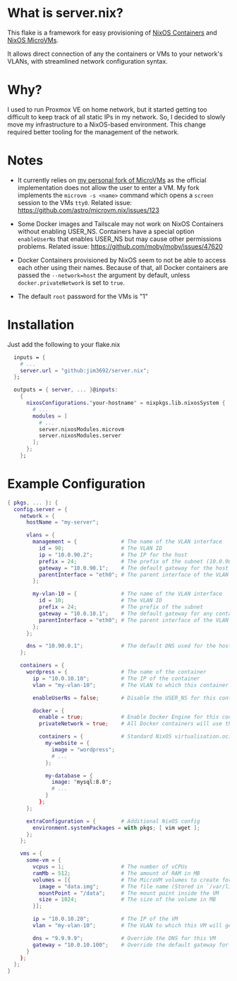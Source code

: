 # What is server.nix?

This flake is a framework for easy provisioning of [NixOS Containers](https://nixos.wiki/wiki/NixOS_Containers) and [NixOS MicroVMs](https://github.com/astro/microvm.nix).

It allows direct connection of any the containers or VMs to your network's VLANs, with streamlined network configuration syntax.

# Why?

I used to run Proxmox VE on home network, but it started getting too difficult to keep track of all static IPs in my network. So, I decided to slowly move my infrastructure to a NixOS-based environment. This change required better tooling for the management of the network.

# Notes

- It currently relies on [my personal fork of MicroVMs](https://github.com/jim3692/microvm.nix) as the official implementation does not allow the user to enter a VM.
My fork implements the `microvm -s <name>` command which opens a `screen` session to the VMs `tty0`.
Related issue: https://github.com/astro/microvm.nix/issues/123

- Some Docker images and Tailscale may not work on NixOS Containers without enabling USER_NS. Containers have a special option `enableUserNs` that enables USER_NS but may cause other permissions problems.
Related issue: https://github.com/moby/moby/issues/47620

- Docker Containers provisioned by NixOS seem to not be able to access each other using their names. Because of that, all Docker containers are passed the `--network=host` the argument by default, unless `docker.privateNetwork` is set to `true`.

- The default `root` password for the VMs is "1"

# Installation

Just add the following to your flake.nix

```nix
  inputs = {
    # ...
    server.url = "github:jim3692/server.nix";
  };

  outputs = { server, ... }@inputs:
    {
      nixosConfigurations."your-hostname" = nixpkgs.lib.nixosSystem {
        # ...
        modules = [
          # ...
          server.nixosModules.microvm
          server.nixosModules.server
        ];
      };
    };
```

# Example Configuration

```nix
{ pkgs, ... }: {
  config.server = {
    network = {
      hostName = "my-server";

      vlans = {
        management = {              # The name of the VLAN interface
          id = 90;                  # The VLAN ID
          ip = "10.0.90.2";         # The IP for the host
          prefix = 24;              # The prefix of the subnet (10.0.90.2/24)
          gateway = "10.0.90.1";    # The default gateway for the host and any container/VM that gets attached to this VLAN
          parentInterface = "eth0"; # The parent interface of the VLAN
        };

        my-vlan-10 = {              # The name of the VLAN interface
          id = 10;                  # The VLAN ID
          prefix = 24;              # The prefix of the subnet
          gateway = "10.0.10.1";    # The default gateway for any container/VM that gets attached to this VLAN
          parentInterface = "eth0"; # The parent interface of the VLAN
        };
      };

      dns = "10.90.0.1";            # The default DNS used for the host, and all containers and VMs
    };

    containers = {
      wordpress = {                 # The name of the container
        ip = "10.0.10.10";          # The IP of the container
        vlan = "my-vlan-10";        # The VLAN to which this container will get attached

        enableUserNs = false;       # Disable the USER_NS for this container (Default)

        docker = {
          enable = true;            # Enable Docker Engine for this container
          privateNetwork = true;    # All Docker containers will use the Docker's default bridge network

          containers = {            # Standard NixOS virtualisation.oci-containers.containers syntax (Docs: https://nixos.wiki/wiki/Docker)
            my-website = {
              image = "wordpress";
              # ...
            };

            my-database = {
              image: "mysql:8.0";
              # ...
            }
          };
      };

      extraConfiguration = {        # Additional NixOS config
        environment.systemPackages = with pkgs; [ vim wget ];
      };
    };

    vms = {
      some-vm = {
        vcpus = 1;                  # The number of vCPUs
        ramMb = 512;                # The amount of RAM in MB
        volumes = [{                # The MicroVM volumes to create for this VM (Docs: https://astro.github.io/microvm.nix/shares.html)
          image = "data.img";       # The file name (Stored in `/var/lib/microvms/<vm-name>/`)
          mountPoint = "/data";     # The mount point inside the VM
          size = 1024;              # The size of the volume in MB
        }];

        ip = "10.0.10.20";          # The IP of the VM
        vlan = "my-vlan-10";        # The VLAN to which this VM will get attached

        dns = "9.9.9.9";            # Override the DNS for this VM
        gateway = "10.0.10.100";    # Override the default gateway for this VM
      }
    };
  };
}
```
